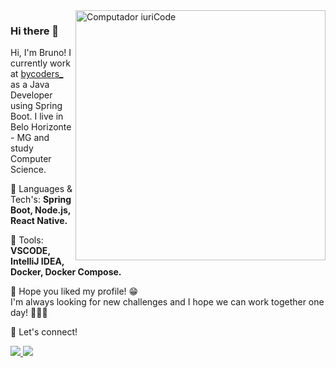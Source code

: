 <img src="https://raw.githubusercontent.com/MicaelliMedeiros/micaellimedeiros/master/image/computer-illustration.png" min-width="400px" max-width="400px" width="400px" align="right" alt="Computador iuriCode">

### Hi there 👋

<p align="left"> 
  Hi, I'm Bruno! I currently work at <a href="https://www.bycoders.com.br/" alt="byCoders">bycoders_</a> as a Java Developer using Spring Boot. I live in Belo Horizonte - MG and study Computer Science.
</p>

<p align="left">
  🦄 Languages & Tech's: <strong>Spring Boot, Node.js, React Native.</strong>
</p>

<p align="left">
  💼 Tools: <strong>VSCODE, IntelliJ IDEA, Docker, Docker Compose.</strong>
</p>

<p align="left">
  💌 Hope you liked my profile! 😁 <br/>I'm always looking for new challenges and I hope we can work together one day! 🚀🚀🚀
</p>

<p align="left">
  🔗 Let's connect!
</p>

<p align="left">
  <a href="https://www.linkedin.com/in/brunoalcantarajc/" alt="Linkedin">
    <img src="https://img.shields.io/badge/-Linkedin-0e76a8?style=flat-square&logo=Linkedin&logoColor=white" />
  </a>

  <a href="https://www.instagram.com/allcantara/" alt="Instagram">
    <img src="https://img.shields.io/badge/-Instagram-DF0174?style=flat-square&labelColor=DF0174&logo=instagram&logoColor=white"/>
  </a>
</p>  

